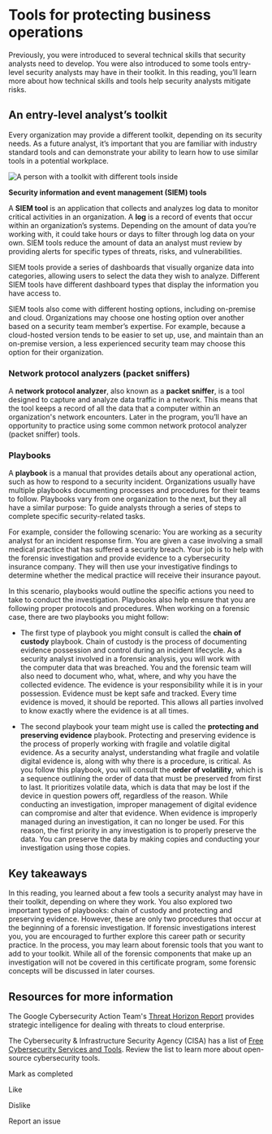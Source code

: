 # Tools for protecting business operations

Previously, you were introduced to several technical skills that security analysts need to develop. You were also introduced to some tools entry-level security analysts may have in their toolkit. In this reading, you’ll learn more about how technical skills and tools help security analysts mitigate risks.

## An entry-level analyst’s toolkit

Every organization may provide a different toolkit, depending on its security needs. As a future analyst, it’s important that you are familiar with industry standard tools and can demonstrate your ability to learn how to use similar tools in a potential workplace. 

![A person with a toolkit with different tools inside](https://d3c33hcgiwev3.cloudfront.net/imageAssetProxy.v1/AdQEfO77TLqdl3ed2dURuA_a519cb171bec4be092e5478eb1373df1_CS_R-014_Animation-still-S48A015.png?expiry=1716249600000&hmac=l0aol4byqDQwxya_9xj6GtSMMY4816yc8wmaqgNPX_s)

**Security information and event management (SIEM) tools**

A **SIEM tool** is an application that collects and analyzes log data to monitor critical activities in an organization. A **log** is a record of events that occur within an organization’s systems. Depending on the amount of data you’re working with, it could take hours or days to filter through log data on your own. SIEM tools reduce the amount of data an analyst must review by providing alerts for specific types of threats, risks, and vulnerabilities.

SIEM tools provide a series of dashboards that visually organize data into categories, allowing users to select the data they wish to analyze. Different SIEM tools have different dashboard types that display the information you have access to. 

SIEM tools also come with different hosting options, including on-premise and cloud. Organizations may choose one hosting option over another based on a security team member’s expertise. For example, because a cloud-hosted version tends to be easier to set up, use, and maintain than an on-premise version, a less experienced security team may choose this option for their organization.

### Network protocol analyzers (packet sniffers)

A **network protocol analyzer**, also known as a **packet sniffer**, is a tool designed to capture and analyze data traffic in a network. This means that the tool keeps a record of all the data that a computer within an organization's network encounters. Later in the program, you’ll have an opportunity to practice using some common network protocol analyzer (packet sniffer) tools. 

### Playbooks

A **playbook** is a manual that provides details about any operational action, such as how to respond to a security incident. Organizations usually have multiple playbooks documenting processes and procedures for their teams to follow. Playbooks vary from one organization to the next, but they all have a similar purpose: To guide analysts through a series of steps to complete specific security-related tasks. 

For example, consider the following scenario: You are working as a security analyst for an incident response firm. You are given a case involving a small medical practice that has suffered a security breach. Your job is to help with the forensic investigation and provide evidence to a cybersecurity insurance company. They will then use your investigative findings to determine whether the medical practice will receive their insurance payout. 

In this scenario, playbooks would outline the specific actions you need to take to conduct the investigation. Playbooks also help ensure that you are following proper protocols and procedures. When working on a forensic case, there are two playbooks you might follow:

- The first type of playbook you might consult is called the **chain of custody** playbook. Chain of custody is the process of documenting evidence possession and control during an incident lifecycle. As a security analyst involved in a forensic analysis, you will work with the computer data that was breached. You and the forensic team will also need to document who, what, where, and why you have the collected evidence. The evidence is your responsibility while it is in your possession. Evidence must be kept safe and tracked. Every time evidence is moved, it should be reported. This allows all parties involved to know exactly where the evidence is at all times.
    
- The second playbook your team might use is called the **protecting and preserving evidence** playbook. Protecting and preserving evidence is the process of properly working with fragile and volatile digital evidence. As a security analyst, understanding what fragile and volatile digital evidence is, along with why there is a procedure, is critical. As you follow this playbook, you will consult the **order of volatility**, which is a sequence outlining the order of data that must be preserved from first to last. It prioritizes volatile data, which is data that may be lost if the device in question powers off, regardless of the reason. While conducting an investigation, improper management of digital evidence can compromise and alter that evidence. When evidence is improperly managed during an investigation, it can no longer be used. For this reason, the first priority in any investigation is to properly preserve the data. You can preserve the data by making copies and conducting your investigation using those copies.
    

## Key takeaways

In this reading, you learned about a few tools a security analyst may have in their toolkit, depending on where they work. You also explored two important types of playbooks: chain of custody and protecting and preserving evidence. However, these are only two procedures that occur at the beginning of a forensic investigation. If forensic investigations interest you, you are encouraged to further explore this career path or security practice. In the process, you may learn about forensic tools that you want to add to your toolkit. While all of the forensic components that make up an investigation will not be covered in this certificate program, some forensic concepts will be discussed in later courses.

## Resources for more information

The Google Cybersecurity Action Team's [Threat Horizon Report](https://services.google.com/fh/files/blogs/gcat_threathorizons_full_sept2022.pdf) provides strategic intelligence for dealing with threats to cloud enterprise.

The Cybersecurity & Infrastructure Security Agency (CISA) has a list of [Free Cybersecurity Services and Tools](https://www.cisa.gov/free-cybersecurity-services-and-tools). Review the list to learn more about open-source cybersecurity tools.

Mark as completed

Like

Dislike

Report an issue